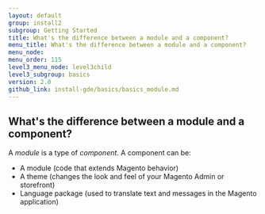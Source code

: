 ```yaml
---
layout: default
group: install2
subgroup: Getting Started
title: What's the difference between a module and a component?
menu_title: What's the difference between a module and a component?
menu_node: 
menu_order: 115
level3_menu_node: level3child
level3_subgroup: basics
version: 2.0
github_link: install-gde/basics/basics_module.md
---
```

 
## What's the difference between a module and a component?
A *module* is a type of *component*. A component can be:

*	A module (code that extends Magento behavior)
*	A theme (changes the look and feel of your Magento Admin or storefront)
*	Language package (used to translate text and messages in the Magento application)
